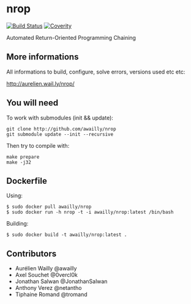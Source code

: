 nrop
====

[![Build Status](https://travis-ci.org/awailly/nrop.svg)](https://travis-ci.org/awailly/nrop)
[![Coverity](https://scan.coverity.com/projects/4550/badge.svg)](https://scan.coverity.com/projects/4550)

Automated Return-Oriented Programming Chaining

More informations
-----------------

All informations to build, configure, solve errors, versions used etc etc:

http://aurelien.wail.ly/nrop/

You will need
-------------

To work with submodules (init && update):

    git clone http://github.com/awailly/nrop
    git submodule update --init --recursive

Then try to compile with:

    make prepare
    make -j32

Dockerfile
----------

Using:

    $ sudo docker pull awailly/nrop
    $ sudo docker run -h nrop -t -i awailly/nrop:latest /bin/bash


Building:

    $ sudo docker build -t awailly/nrop:latest .

Contributors
------------

* Aurélien Wailly @awailly
* Axel Souchet @0vercl0k
* Jonathan Salwan @JonathanSalwan
* Anthony Verez @netantho
* Tiphaine Romand @tromand
